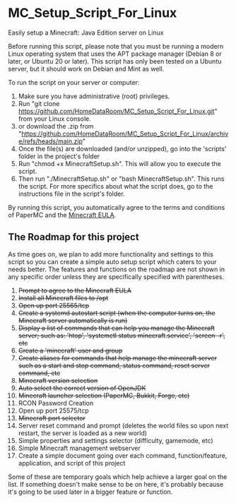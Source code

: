 # MC_Setup_Script_For_Linux
Easily setup a Minecraft: Java Edition server on Linux

Before running this script, please note that you must be running a modern Linux operating system that uses the APT package manager (Debian 8 or later, or Ubuntu 20 or later). This script has only been tested on a Ubuntu server, but it should work on Debian and Mint as well.

To run the script on your server or computer:

1. Make sure you have administrative (root) privileges.
2. Run "git clone https://github.com/HomeDataRoom/MC_Setup_Script_For_Linux.git" from your Linux console.
3. or download the .zip from "https://github.com/HomeDataRoom/MC_Setup_Script_For_Linux/archive/refs/heads/main.zip"
4. Once the file(s) are downloaded (and/or unzipped), go into the 'scripts' folder in the project's folder
5. Run "chmod +x MinecraftSetup.sh". This will allow you to execute the script.
6. Then run "./MinecraftSetup.sh" or "bash MinecraftSetup.sh". This runs the script.
For more specifics about what the script does, go to the instructions file in the script's folder.

By running this script, you automatically agree to the terms and conditions of PaperMC and the [Minecraft EULA](https://www.minecraft.net/eula).



## The Roadmap for this project 
As time goes on, we plan to add more functionality and settings to this script so you can create a simple auto setup script which caters to your needs better.
The features and functions on the roadmap are not shown in any specific order unless they are specifically specified with parentheses.


1. ~~Prompt to agree to the Minecraft EULA~~ 
2. ~~Install all Minecraft files to /opt~~
3. ~~Open up port 25565/tcp~~
4. ~~Create a systemd autostart script (when the computer turns on, the Minecraft server automatically is run)~~
5. ~~Display a list of commands that can help you manage the Minecraft server; such as: 'htop', 'systemctl status minecraft.service', 'screen -r', etc~~
6. ~~Create a 'minecraft' user and group~~
7. ~~Create aliases for commands that help manage the minecraft server such as a start and stop command, status command, reset server command, etc~~
8. ~~Minecraft version selection~~ 
9. ~~Auto select the correct version of OpenJDK~~
10. ~~Minecraft launcher selection (PaperMC, Bukkit, Forge, etc)~~
11. RCON Password Creation
12. Open up port 25575/tcp
13. ~~Minecraft port selector~~
14. Server reset command and prompt (deletes the world files so upon next restart, the server is loaded as a new world)
15. Simple properties and settings selector (difficulty, gamemode, etc)
16. Simple Minecraft management webserver
17. Create a simple document going over each command, function/feature, application, and script of this project 

Some of these are temporary goals which help achieve a larger goal on the list. If something doesn't make sense to be on here, it's probably because it's going to be used later in a bigger feature or function.
